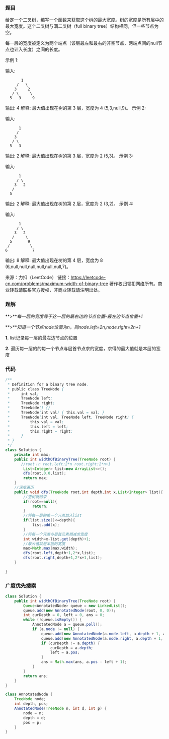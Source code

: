 ### 题目

给定一个二叉树，编写一个函数来获取这个树的最大宽度。树的宽度是所有层中的最大宽度。这个二叉树与满二叉树（full binary tree）结构相同，但一些节点为空。

每一层的宽度被定义为两个端点（该层最左和最右的非空节点，两端点间的null节点也计入长度）之间的长度。

示例 1:

输入: 

           1
         /   \
        3     2
       / \     \  
      5   3     9 

输出: 4
解释: 最大值出现在树的第 3 层，宽度为 4 (5,3,null,9)。
示例 2:

输入: 

          1
         /  
        3    
       / \       
      5   3     

输出: 2
解释: 最大值出现在树的第 3 层，宽度为 2 (5,3)。
示例 3:

输入: 

          1
         / \
        3   2 
       /        
      5      

输出: 2
解释: 最大值出现在树的第 2 层，宽度为 2 (3,2)。
示例 4:

输入: 

          1
         / \
        3   2
       /     \  
      5       9 
     /         \
    6           7
输出: 8
解释: 最大值出现在树的第 4 层，宽度为 8 (6,null,null,null,null,null,null,7)。

来源：力扣（LeetCode）
链接：https://leetcode-cn.com/problems/maximum-width-of-binary-tree
著作权归领扣网络所有。商业转载请联系官方授权，非商业转载请注明出处。

### 题解

**>***每一层的宽度等于这一层的最右边的节点位置-最左边节点位置+1*

**>***知道一个节点node位置为n，则node.left=2n,node.right=2n+1*

**1.** list记录每一层的最左边节点的位置

**2.** 遍历每一层的的每一个节点与层首节点求的宽度，求得的最大值就是本层的宽度



### 代码

```java
/**
 * Definition for a binary tree node.
 * public class TreeNode {
 *     int val;
 *     TreeNode left;
 *     TreeNode right;
 *     TreeNode() {}
 *     TreeNode(int val) { this.val = val; }
 *     TreeNode(int val, TreeNode left, TreeNode right) {
 *         this.val = val;
 *         this.left = left;
 *         this.right = right;
 *     }
 * }
 */
class Solution {
    private int max;
    public int widthOfBinaryTree(TreeNode root) {
       //root：n root.left:2*n root.right:2*n+1
        List<Integer> list=new ArrayList<>();
        dfs(root,0,0,list);
        return max;
    }
    //深度遍历
    public void dfs(TreeNode root,int depth,int x,List<Integer> list){
        //空树就结束
        if(root==null){
            return;
        }
        //将每一层的第一个元素放入list
        if(list.size()<=depth){
            list.add(x);
        }
        //将每一个元素与层首元素相减求宽度
        int width=x-list.get(depth)+1;
        //最大值就是本层的宽度
        max=Math.max(max,width);
        dfs(root.left,depth+1,2*x,list);
        dfs(root.right,depth+1,2*x+1,list);
    }
    
}
```



### 广度优先搜索

```java
class Solution {
    public int widthOfBinaryTree(TreeNode root) {
        Queue<AnnotatedNode> queue = new LinkedList();
        queue.add(new AnnotatedNode(root, 0, 0));
        int curDepth = 0, left = 0, ans = 0;
        while (!queue.isEmpty()) {
            AnnotatedNode a = queue.poll();
            if (a.node != null) {
                queue.add(new AnnotatedNode(a.node.left, a.depth + 1, a.pos * 2));
                queue.add(new AnnotatedNode(a.node.right, a.depth + 1, a.pos * 2 + 1));
                if (curDepth != a.depth) {
                    curDepth = a.depth;
                    left = a.pos;
                }
                ans = Math.max(ans, a.pos - left + 1);
            }
        }
        return ans;
    }
}

class AnnotatedNode {
    TreeNode node;
    int depth, pos;
    AnnotatedNode(TreeNode n, int d, int p) {
        node = n;
        depth = d;
        pos = p;
    }
}
```

